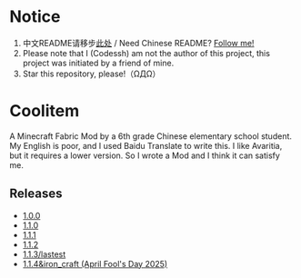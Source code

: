 # Notice

1. 中文README请移步[此处](./README-cn.md) / Need Chinese README? [Follow me!](./README-cn.md)
2. Please note that I (Codessh) am not the author of this project, this project was initiated by a friend of mine.
3. Star this repository, please!（ΩДΩ）

# Coolitem

A Minecraft Fabric Mod by a 6th grade Chinese elementary school student.
My English is poor, and I used Baidu Translate to write this.
I like Avaritia, but it requires a lower version. So I wrote a Mod and I think it can satisfy me.

## Releases

- [1.0.0](../../releases/tag/1.0.0)
- [1.1.0](../../releases/tag/1.1.0)
- [1.1.1](../../releases/tag/1.1.1)
- [1.1.2](../../releases/tag/1.1.2)
- [1.1.3/lastest](../../releases/tag/1.1.3)
- [1.1.4&iron_craft (April Fool's Day 2025)](../../releases/tag/1.1.4%26iron_craft)


<!-- markdownlint-disable-file required-headings -->
